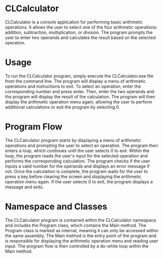 # CLCalculator
CLCalculator is a console application for performing basic arithmetic operations. It allows the user to select one of the four arithmetic operations: addition, subtraction, multiplication, or division. The program prompts the user to enter two operands and calculates the result based on the selected operation.

# Usage
To run the CLCalculator program, simply execute the CLCalculator.exe file from the command line. The program will display a menu of arithmetic operations and instructions to exit. To select an operation, enter the corresponding number and press enter. Then, enter the two operands and the program will display the result of the calculation. The program will then display the arithmetic operation menu again, allowing the user to perform additional calculations or exit the program by selecting 0.

# Program Flow
The CLCalculator program starts by displaying a menu of arithmetic operations and prompting the user to select an operation. The program then enters a loop, which continues until the user selects 0 to exit. Within the loop, the program reads the user's input for the selected operation and performs the corresponding calculation. The program checks if the user inputs a valid number for the operands and displays an error message if not. Once the calculation is complete, the program waits for the user to press a key before clearing the screen and displaying the arithmetic operation menu again. If the user selects 0 to exit, the program displays a message and exits.

# Namespace and Classes
The CLCalculator program is contained within the CLCalculator namespace and includes the Program class, which contains the Main method. The Program class is marked as internal, meaning it can only be accessed within the same assembly. The Main method is the entry point of the program and is responsible for displaying the arithmetic operation menu and reading user input. The program flow is then controlled by a do-while loop within the Main method.